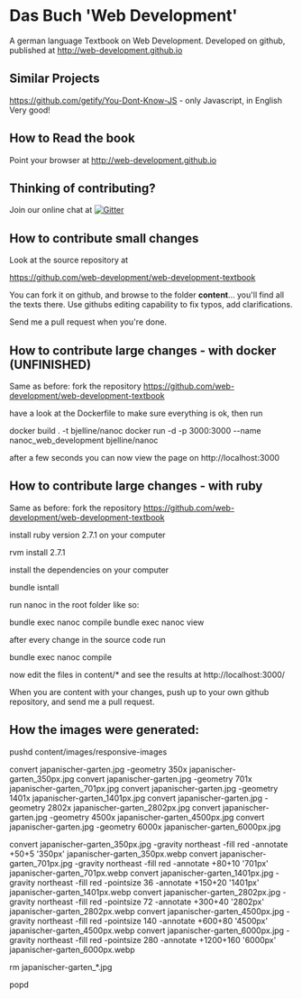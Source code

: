 # Das Buch 'Web Development'

A german language Textbook on Web Development. Developed on github, published at
http://web-development.github.io

## Similar Projects

https://github.com/getify/You-Dont-Know-JS - only Javascript, in English
Very good!

## How to Read the book

Point your browser at
http://web-development.github.io

## Thinking of contributing? 

Join our online chat at [![Gitter](https://badges.gitter.im/web-development/web-development-textbook.svg)](https://gitter.im/web-development/web-development-textbook)

## How to contribute small changes

Look at the source repository at

https://github.com/web-development/web-development-textbook

You can fork it on github, and browse to the folder **content**... you'll find
all the texts there.  Use githubs editing capability to fix
typos, add clarifications.

Send me a pull request when you're done.

## How to contribute large changes - with docker (UNFINISHED)

Same as before: fork the repository 
https://github.com/web-development/web-development-textbook

have a look at the Dockerfile to make sure everything is ok,
then run

  docker build . -t bjelline/nanoc
  docker run -d -p 3000:3000 --name nanoc_web_development bjelline/nanoc

after a few seconds you can now view the page on http://localhost:3000

## How to contribute large changes - with ruby

Same as before: fork the repository 
https://github.com/web-development/web-development-textbook


install ruby version 2.7.1 on your computer

  rvm install 2.7.1

install the dependencies on your computer

  bundle isntall

run nanoc in the root folder like so:

  bundle exec nanoc compile
  bundle exec nanoc view

after every change in the source code run

  bundle exec nanoc compile

now edit the files in content/* and see the results at http://localhost:3000/

When you are content with your changes, push up to your own github repository,
and send me a pull request.

## How the images were generated:

pushd content/images/responsive-images

convert japanischer-garten.jpg -geometry 350x japanischer-garten_350px.jpg
convert japanischer-garten.jpg -geometry 701x japanischer-garten_701px.jpg
convert japanischer-garten.jpg -geometry 1401x japanischer-garten_1401px.jpg
convert japanischer-garten.jpg -geometry 2802x japanischer-garten_2802px.jpg
convert japanischer-garten.jpg -geometry 4500x japanischer-garten_4500px.jpg
convert japanischer-garten.jpg -geometry 6000x japanischer-garten_6000px.jpg


convert japanischer-garten_350px.jpg  -gravity northeast -fill red -annotate +50+5 '350px' japanischer-garten_350px.webp
convert japanischer-garten_701px.jpg  -gravity northeast -fill red -annotate +80+10 '701px' japanischer-garten_701px.webp
convert japanischer-garten_1401px.jpg  -gravity northeast -fill red -pointsize 36 -annotate +150+20 '1401px' japanischer-garten_1401px.webp
convert japanischer-garten_2802px.jpg  -gravity northeast -fill red -pointsize 72 -annotate +300+40 '2802px' japanischer-garten_2802px.webp
convert japanischer-garten_4500px.jpg  -gravity northeast -fill red -pointsize 140 -annotate +600+80 '4500px' japanischer-garten_4500px.webp
convert japanischer-garten_6000px.jpg  -gravity northeast -fill red -pointsize 280 -annotate +1200+160 '6000px' japanischer-garten_6000px.webp

rm japanischer-garten_*.jpg

popd 